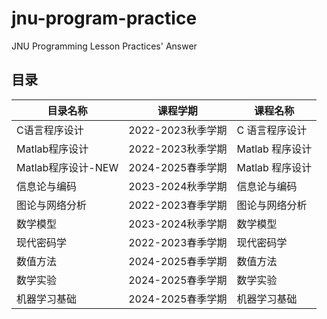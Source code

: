 # jnu-program-practice
JNU Programming Lesson Practices' Answer

## 目录

| 目录名称 | 课程学期 | 课程名称 |
| --- | --- | --- |
| C语言程序设计 | 2022-2023秋季学期 | C 语言程序设计 |
| Matlab程序设计 | 2022-2023秋季学期 | Matlab 程序设计 |
| Matlab程序设计-NEW | 2024-2025春季学期 | Matlab 程序设计 |
| 信息论与编码 | 2023-2024秋季学期 | 信息论与编码 |
| 图论与网络分析 | 2022-2023春季学期 | 图论与网络分析 |
| 数学模型 | 2023-2024秋季学期 | 数学模型 |
| 现代密码学 | 2022-2023春季学期 | 现代密码学 |
| 数值方法 | 2024-2025春季学期 | 数值方法 |
| 数学实验 | 2024-2025春季学期 | 数学实验 |
| 机器学习基础 | 2024-2025春季学期 | 机器学习基础 |
